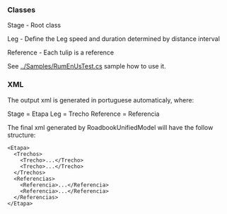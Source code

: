 ### Classes

Stage - Root class

Leg - Define the Leg speed and duration determined by distance interval

Reference - Each tulip is a reference


See [../Samples/RumEnUsTest.cs](../Samples/RumEnUsTest.cs) sample how to use it.


### XML

The output xml is generated in portuguese automaticaly, where:

Stage = Etapa
Leg = Trecho
Reference = Referencia

The final xml generated by RoadbookUnifiedModel will have the follow structure:

```
<Etapa>
  <Trechos>
    <Trecho>...</Trecho>
    <Trecho>...</Trecho>
  </Trechos>
  <Referencias>
    <Referencia>...</Referencia>
    <Referencia>...</Referencia>
  </Referencias>
</Etapa>
```
